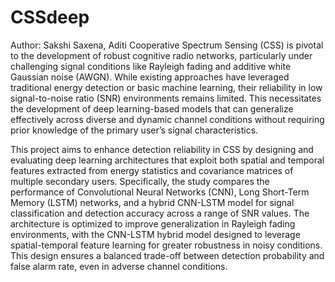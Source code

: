 # CSSdeep
Author: Sakshi Saxena, Aditi
Cooperative Spectrum Sensing (CSS) is pivotal to the development of robust cognitive radio networks, particularly under challenging signal conditions like Rayleigh fading and additive white Gaussian noise (AWGN). While existing approaches have leveraged traditional energy detection or basic machine learning, their reliability in low signal-to-noise ratio (SNR) environments remains limited. This necessitates the development of deep learning-based models that can generalize effectively across diverse and dynamic channel conditions without requiring prior knowledge of the primary user’s signal characteristics.

This project aims to enhance detection reliability in CSS by designing and evaluating deep learning architectures that exploit both spatial and temporal features extracted from energy statistics and covariance matrices of multiple secondary users. Specifically, the study compares the performance of Convolutional Neural Networks (CNN), Long Short-Term Memory (LSTM) networks, and a hybrid CNN-LSTM model for signal classification and detection accuracy across a range of SNR values. The architecture is optimized to improve generalization in Rayleigh fading environments, with the CNN-LSTM hybrid model designed to leverage spatial-temporal feature learning for greater robustness in noisy conditions. This design ensures a balanced trade-off between detection probability and false alarm rate, even in adverse channel conditions.
